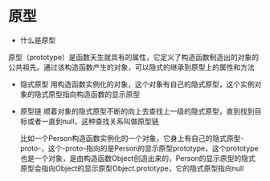 # 原型

- 什么是原型

原型（prototype）是函数天生就具有的属性，它定义了构造函数制造出的对象的公共祖先。通过该构造函数产生的对象，可以隐式的继承到原型上的属性和方法


- 隐式原型
    用构造函数实例化的对象，这个对象有自己的隐式原型，这个实例对象的隐式原型指向构造函数的显示原型

- 原型链
    顺着对象的隐式原型不断的向上去查找上一级的隐式原型，直到找到目标或者一直到null，这种查找关系叫做原型链
    
    比如一个Person构造函数实例化的一个对象，它身上有自己的隐式原型-proto-，这个-proto-指向的是Person的显示原型prototype，这个prototype也是一个对象，是由构造函数Object创造出来的，Person的显示原型的隐式原型会指向Object的显示原型Object.prototype，它的隐式原型指向null